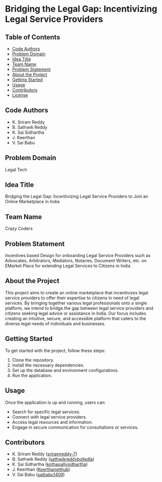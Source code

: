 # Bridging the Legal Gap: Incentivizing Legal Service Providers

## Table of Contents
- [Code Authors](#code-authors)
- [Problem Domain](#problem-domain)
- [Idea Title](#idea-title)
- [Team Name](#team-name)
- [Problem Statement](#problem-statement)
- [About the Project](#about-the-project)
- [Getting Started](#getting-started)
- [Usage](#usage)
- [Contributors](#contributors)
- [License](#license)

## Code Authors
- K. Sriram Reddy
- B. Sathwik Reddy
- K. Sai Sidhartha
- J. Keerthan
- V. Sai Babu

## Problem Domain
Legal Tech

## Idea Title
Bridging the Legal Gap: Incentivizing Legal Service Providers to Join an Online Marketplace in India

## Team Name
Crazy Coders

## Problem Statement
Incentives based Design for onboarding Legal Service Providers such as Advocates, Arbitrators, Mediators, Notaries, Document Writers, etc. on EMarket Place for extending Legal Services to Citizens in India.

## About the Project
This project aims to create an online marketplace that incentivizes legal service providers to offer their expertise to citizens in need of legal services. By bringing together various legal professionals onto a single platform, we intend to bridge the gap between legal service providers and citizens seeking legal advice or assistance in India. Our focus includes creating an intuitive, secure, and accessible platform that caters to the diverse legal needs of individuals and businesses.

## Getting Started
To get started with the project, follow these steps:
1. Clone the repository.
2. Install the necessary dependencies.
3. Set up the database and environment configurations.
4. Run the application.

## Usage
Once the application is up and running, users can:
- Search for specific legal services.
- Connect with legal service providers.
- Access legal resources and information.
- Engage in secure communication for consultations or services.

## Contributors
- K. Sriram Reddy ([sriramreddy-7](https://github.com/sriramreddy-7))
- B. Sathwik Reddy ([sathwikreddybolledla](https://github.com/sathwikreddybolledla))
- K. Sai Sidhartha ([kothapallysidhartha](https://github.com/kothapallysidhartha))
- J. Keerthan ([Keerthangithub](https://github.com/Keerthangithub))
- V. Sai Babu ([saibabu1409](https://github.com/saibabu1409))



